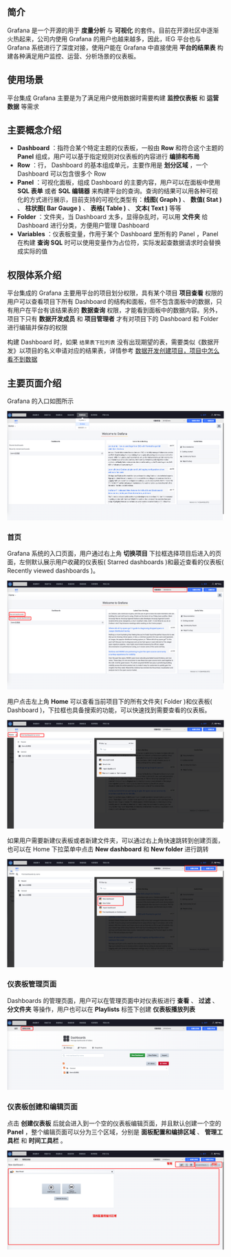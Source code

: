 ## 简介
Grafana 是一个开源的用于 **度量分析** 与 **可视化** 的套件。目前在开源社区中逐渐火热起来，公司内使用 Grafana 的用户也越来越多，因此，IEG 平台也与 Grafana 系统进行了深度对接，使用户能在 Grafana 中直接使用 **平台的结果表** 构建各种满足用户监控、运营、分析场景的仪表板。

## 使用场景
平台集成 Grafana 主要是为了满足用户使用数据时需要构建 **监控仪表板** 和 **运营数据** 等需求

## 主要概念介绍
* **Dashboard** ：指符合某个特定主题的仪表板，一般由 **Row** 和符合这个主题的 **Panel** 组成，用户可以基于指定规则对仪表板的内容进行 **编排和布局**
* **Row** ：行， Dashboard 的基本组成单元，主要作用是 **划分区域** ，一个 Dashboard 可以包含很多个 Row
* **Panel** ：可视化面板，组成 Dashboard 的主要内容，用户可以在面板中使用 **SQL 表单** 或者 **SQL 编辑器** 来构建平台的查询。查询的结果可以用各种可视化的方式进行展示，目前支持的可视化类型有：**线图( Graph )** 、 **数值( Stat )** 、 **柱状图( Bar Gauge )** 、 **表格( Table )** 、 **文本( Text )** 等等
* **Folder** ：文件夹，当 Dashboard 太多，显得杂乱时，可以用 **文件夹** 给 Dashboard 进行分类，方便用户管理 Dashboard
* **Variables** ：仪表板变量，作用于某个 Dashboard 里所有的 Panel ，Panel 在构建 **查询 SQL** 时可以使用变量作为占位符，实际发起查数据请求时会替换成实际的值

## 权限体系介绍
平台集成的 Grafana 主要用平台的项目划分权限，具有某个项目 **项目查看** 权限的用户可以查看项目下所有 Dashboard 的结构和面板，但不包含面板中的数据，只有用户在平台有该结果表的 **数据查询** 权限，才能看到面板中的数据内容。另外，项目下只有 **数据开发成员** 和 **项目管理者** 才有对项目下的 Dashboard 和 Folder 进行编辑并保存的权限

构建 Dashboard 时，如果 `结果表下拉列表` 没有出现期望的表，需要类似《数据开发》以项目的名义申请对应的结果表，详情参考 [数据开发创建项目，项目中怎么看不到数据](../auth-management/data.md#数据开发创建项目，项目中怎么看不到数据)

## 主要页面介绍
Grafana 的入口如图所示

![](grafana.assets/grafana_entrance.png)


### 首页
Grafana 系统的入口页面，用户通过右上角 **切换项目** 下拉框选择项目后进入的页面，左侧默认展示用户收藏的仪表板( Starred dashboards )和最近查看的仪表板( Recently viewed dashboards )。

![](grafana.assets/grafana_home_page.png)

用户点击左上角 **Home** 可以查看当前项目下的所有文件夹( Folder )和仪表板( Dashboard )，下拉框也具备搜索的功能，可以快速找到需要查看的仪表板。

![](grafana.assets/grafana_home_button.png)

如果用户需要新建仪表板或者新建文件夹，可以通过右上角快速跳转到创建页面，也可以在 Home 下拉菜单中点击 **New dashboard** 和 **New folder** 进行跳转

![](grafana.assets/grafana_new_button.png)

### 仪表板管理页面
Dashboards 的管理页面，用户可以在管理页面中对仪表板进行 **查看** 、 **过滤** 、 **分文件夹** 等操作，用户也可以在 **Playlists** 标签下创建 **仪表板播放列表**

![](grafana.assets/grafana_manage_dashboards.png)

### 仪表板创建和编辑页面
点击 **创建仪表板** 后就会进入到一个空的仪表板编辑页面，并且默认创建一个空的 **Panel** ，整个编辑页面可以分为三个区域，分别是 **面板配置和编排区域** 、 **管理工具栏** 和 **时间工具栏** 。

![](grafana.assets/grafana_dashboard_edit.png)

